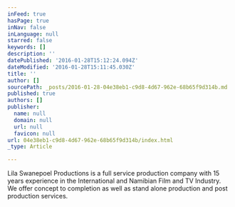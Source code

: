 ```yaml
---
inFeed: true
hasPage: true
inNav: false
inLanguage: null
starred: false
keywords: []
description: ''
datePublished: '2016-01-28T15:12:24.094Z'
dateModified: '2016-01-28T15:11:45.030Z'
title: ''
author: []
sourcePath: _posts/2016-01-28-04e38eb1-c9d8-4d67-962e-68b65f9d314b.md
published: true
authors: []
publisher:
  name: null
  domain: null
  url: null
  favicon: null
url: 04e38eb1-c9d8-4d67-962e-68b65f9d314b/index.html
_type: Article

---
```

Lila Swanepoel Productions is a full service production company with 15 years experience in the International and Namibian Film and TV Industry. We offer concept to completion as well as stand alone production and post production services.